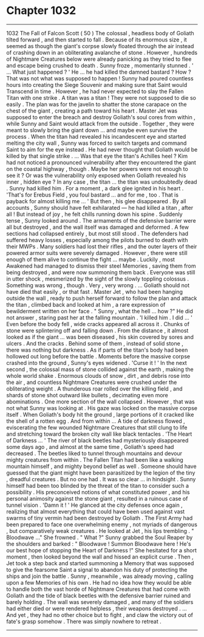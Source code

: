 
# Chapter 1032


---

1032 The Fall of Falcon Scott ( 50 )
The colossal , headless body of Goliath tilted forward , and then started to fall . Because of its enormous size , it seemed as though the giant's corpse slowly floated through the air instead of crashing down in an obliterating avalanche of stone .
However , hundreds of Nightmare Creatures below were already panicking as they tried to flee and escape being crushed to death .
Sunny froze , momentarily stunned .
' ... What just happened ? '
He ... he had killed the damned bastard ? How ? That was not what was supposed to happen !
Sunny had poured countless hours into creating the Siege Souvenir and making sure that Saint would Transcend in time . However , he had never expected to slay the Fallen Titan with one strike . A titan was a titan ! They were not supposed to die so easily .
The plan was for the javelin to shatter the stone carapace on the chest of the giant , creating a path toward his heart . Master Jet was supposed to enter the breach and destroy Goliath's soul cores from within , while Sunny and Saint would attack from the outside . Together , they were meant to slowly bring the giant down ... and maybe even survive the process .
When the titan had revealed his incandescent eye and started melting the city wall , Sunny was forced to switch targets and command Saint to aim for the eye instead . He had never thought that Goliath would be killed by that single strike .
... Was that eye the titan's Achilles heel ?
Kim had not noticed a pronounced vulnerability after they encountered the giant on the coastal highway , though . Maybe her powers were not enough to see it ? Or was the vulnerability only exposed when Goliath revealed his inner , hidden eye ?
In any case , the titan ... the titan was undoubtedly dead .
Sunny had killed him .
For a moment , a dark glee ignited in his heart .
'That's for Erebus Field , you foul bastard ... and for me , too . That is payback for almost killing me ... '
But then , his glee disappeared . By all accounts , Sunny should have felt exhilarated — he had killed a titan , after all ! But instead of joy , he felt chills running down his spine .
Suddenly tense , Sunny looked around . The armaments of the defensive barrier were all but destroyed , and the wall itself was damaged and deformed . A few sections had collapsed entirely , but most still stood .
The defenders had suffered heavy losses , especially among the pilots burned to death with their MWPs . Many soldiers had lost their rifles , and the outer layers of their powered armor suits were severely damaged . However , there were still enough of them alive to continue the fight ... maybe .
Luckily , most Awakened had managed to dismiss their steel Memories , saving them from being destroyed , and were now summoning them back .
Everyone was still in utter shock , mesmerized by the sight of the slowly toppling colossus .
Something was wrong , though . Very , very wrong .
... Goliath should not have died that easily , or that fast .
Master Jet , who had been hanging outside the wall , ready to push herself forward to follow the plan and attack the titan , climbed back and looked at him , a rare expression of bewilderment written on her face .
" Sunny , what the hell ... how ?"
He did not answer , staring past her at the falling mountain .
'I killed him . I did ... '
Even before the body fell , wide cracks appeared all across it . Chunks of stone were splintering off and falling down . From the distance , it almost looked as if the giant ... was been diseased , his skin covered by sores and ulcers .
And the cracks . Behind some of them , instead of solid stone , there was nothing but darkness . As if parts of the titan's body had been hollowed out long before the battle .
Moments before the massive corpse crashed into the ground , Sunny's eyes widened .
'Curse it ! '
In the next second , the colossal mass of stone collided against the earth , making the whole world shake . Enormous clouds of snow , dirt , and debris rose into the air , and countless Nightmare Creatures were crushed under the obliterating weight . A thunderous roar rolled over the killing field , and shards of stone shot outward like bullets , decimating even more abominations .
One more section of the wall collapsed .
However , that was not what Sunny was looking at . His gaze was locked on the massive corpse itself .
When Goliath's body hit the ground , large portions of it cracked like the shell of a rotten egg . And from within ...
A tide of darkness flowed , eviscerating the few wounded Nightmare Creatures that still clung to life and stretching toward the broken city wall like black tentacles .
'The Heart of Darkness ... '
The river of black beetles had mysteriously disappeared some days ago , and almost at the same time , Goliath's speed had decreased .
The beetles liked to tunnel through mountains and devour mighty creatures from within . The Fallen Titan had been like a walking mountain himself , and mighty beyond belief as well . Someone should have guessed that the giant might have been parasitized by the legion of the tiny , dreadful creatures . But no one had .
It was so clear ... in hindsight . Sunny himself had been too blinded by the threat of the titan to consider such a possibility . His preconceived notions of what constituted power , and his personal animosity against the stone giant , resulted in a ruinous case of tunnel vision .
'Damn it ! '
He glanced at the city defenses once again , realizing that almost everything that could have been used against vast swarms of tiny vermin had been destroyed by Goliath . The First Army had been prepared to face one overwhelming enemy , not myriads of dangerous , but comparatively weak creatures .
He looked at Jet , his lips trembling .
" Bloodwave ..."
She frowned .
" What ?"
Sunny grabbed the Soul Reaper by the shoulders and barked :
" Bloodwave ! Summon Bloodwave here ! He's our best hope of stopping the Heart of Darkness !"
She hesitated for a short moment , then looked beyond the wall and hissed an explicit curse . Then , Jet took a step back and started summoning a Memory that was supposed to give the fearsome Saint a signal to abandon his duty of protecting the ships and join the battle .
Sunny , meanwhile , was already moving , calling upon a few Memories of his own .
He had no idea how they would be able to handle both the vast horde of Nightmare Creatures that had come with Goliath and the tide of black beetles with the defensive barrier ruined and barely holding .
The wall was severely damaged , and many of the soldiers had either died or were rendered helpless , their weapons destroyed .
... And yet , they had no other choice but to fight , and claw the victory out of fate's grasp somehow .
There was simply nowhere to retreat .

---

